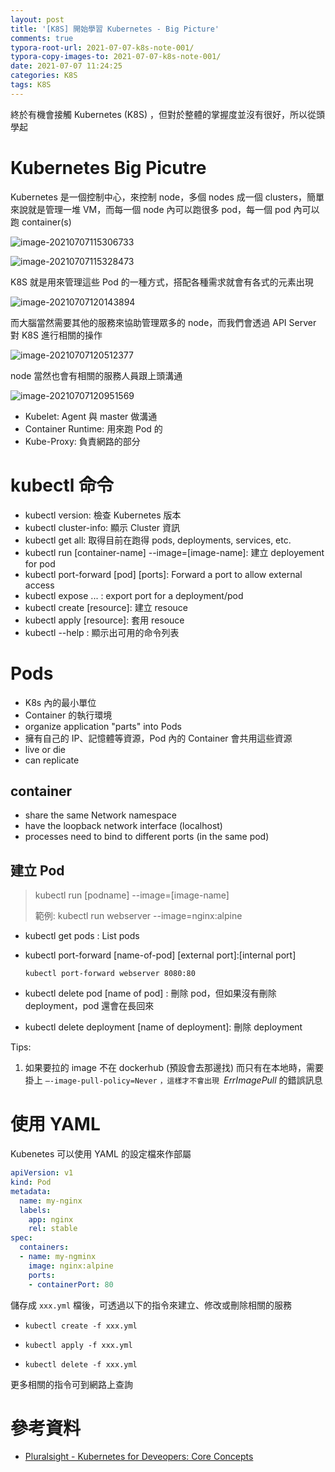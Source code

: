 ```yaml
---
layout: post
title: '[K8S] 開始學習 Kubernetes - Big Picture'
comments: true
typora-root-url: 2021-07-07-k8s-note-001/
typora-copy-images-to: 2021-07-07-k8s-note-001/
date: 2021-07-07 11:24:25
categories: K8S
tags: K8S
---
```


終於有機會接觸 Kubernetes (K8S) ，但對於整體的掌握度並沒有很好，所以從頭學起

<!-- more -->

# Kubernetes Big Picutre 

Kubernetes 是一個控制中心，來控制 node，多個 nodes 成一個 clusters，簡單來說就是管理一堆 VM，而每一個 node 內可以跑很多 pod，每一個 pod 內可以跑 container(s)

![image-20210707115306733](image-20210707115306733.png)

![image-20210707115328473](image-20210707115328473.png)

K8S 就是用來管理這些 Pod 的一種方式，搭配各種需求就會有各式的元素出現

![image-20210707120143894](image-20210707120143894.png)

而大腦當然需要其他的服務來協助管理眾多的 node，而我們會透過 API Server 對 K8S 進行相關的操作

![image-20210707120512377](image-20210707120512377.png)

node 當然也會有相關的服務人員跟上頭溝通

![image-20210707120951569](image-20210707120951569.png)

* Kubelet: Agent 與 master 做溝通
* Container Runtime: 用來跑 Pod 的
* Kube-Proxy: 負責網路的部分

# kubectl 命令

* kubectl version: 檢查 Kubernetes 版本
* kubectl cluster-info: 顯示 Cluster 資訊
* kubectl get all: 取得目前在跑得 pods, deployments, services, etc.
* kubectl run [container-name] --image=[image-name]: 建立 deployement for pod
* kubectl port-forward [pod] [ports]: Forward a port to allow external access
* kubectl expose ... : export port for a deployment/pod
* kubectl create [resource]: 建立 resouce
* kubectl apply [resource]: 套用 resouce
* kubectl --help : 顯示出可用的命令列表

# Pods

* K8s 內的最小單位
* Container 的執行環境
* organize application "parts" into Pods
* 擁有自己的 IP、記憶體等資源，Pod 內的 Container 會共用這些資源
* live or die
* can replicate

## container

* share the same Network namespace
* have the loopback network interface (localhost)
* processes need to bind to different ports (in the same pod)

## 建立 Pod

> kubectl run [podname] --image=[image-name]
>
> 範例: kubectl run webserver --image=nginx:alpine

* kubectl get pods : List pods

* kubectl port-forward [name-of-pod] [external port]:[internal port]

  `kubectl port-forward webserver 8080:80`

* kubectl delete pod [name of pod] : 刪除 pod，但如果沒有刪除 deployment，pod 還會在長回來

* kubectl delete deployment [name of deployment]: 刪除 deployment

Tips:

1. 如果要拉的 image 不在 dockerhub (預設會去那邊找) 而只有在本地時，需要掛上 `–-image-pull-policy=Never` `，這樣才不會出現 `*ErrImagePull*  的錯誤訊息

# 使用 YAML

Kubenetes 可以使用 YAML 的設定檔來作部屬

```yaml
apiVersion: v1
kind: Pod
metadata:
  name: my-nginx
  labels:
    app: nginx
    rel: stable
spec:
  containers:
  - name: my-ngminx
    image: nginx:alpine
    ports:
    - containerPort: 80
```

儲存成 `xxx.yml` 檔後，可透過以下的指令來建立、修改或刪除相關的服務

- `kubectl create -f xxx.yml` 
- `kubectl apply -f xxx.yml`

- `kubectl delete -f xxx.yml`

更多相關的指令可到網路上查詢 



# 參考資料

* [Pluralsight -  Kubernetes for Deveopers: Core Concepts](https://www.pluralsight.com/courses/kubernetes-developers-core-concepts)

  







